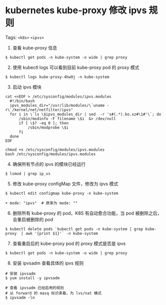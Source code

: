 # kubernetes kube-proxy 修改 ipvs 规则

Tags: `<k8s>` `<ipvs>`

1. 查看 kube-proxy 信息
```shell
$ kubectl get pods -n kube-system -o wide | grep proxy
```

2. 使用 kubectl logs 可以看到目前 kube-proxy pod 的 proxy 模式
```shell
$ kubectl logs kube-proxy-4hw9j -n kube-system
```

3. 启动 ipvs 模块
```shell
cat <<EOF > /etc/sysconfig/modules/ipvs.modules 
  #!/bin/bash
  ipvs_modules_dir="/usr/lib/modules/\`uname -r\`/kernel/net/netfilter/ipvs"
  for i in \`ls \$ipvs_modules_dir | sed  -r 's#(.*).ko.xz#\1#'\`; do
      /sbin/modinfo -F filename \$i  &> /dev/null
      if [ \$? -eq 0 ]; then
          /sbin/modprobe \$i
      fi
  done
EOF

chmod +x /etc/sysconfig/modules/ipvs.modules 
bash /etc/sysconfig/modules/ipvs.modules
```

4. 确保所有节点的 ipvs 的模块已经运行
```shell
$ lsmod | grep ip_vs
```

5. 修改 kube-proxy configMap 文件，修改为 ipvs 模式
```shell
$ kubectl edit configmap kube-proxy -n kube-system

+ mode: "ipvs"  # 原来为 mode: ""
```

6. 删除所有 kube-proxy 的 pod，K8S 有自动愈合功能，当 pod 被删除之后，会重启被删除的 pod
```shell
$ kubectl delete pods `kubectl get pods -n kube-system | grep kube-proxy  | awk '{print $1}'` -n kube-system 
```

7. 查看重启后的 kube-proxy pod 的 proxy 模式是否是 ipvs
```shell
$ kubectl get pods -n kube-system -o wide | grep proxy
```

8. 安装 ipvsadm 查看具体的 ipvs 规则
```shell
# 安装 ipvsadm
$ yum install -y ipvsadm

# 查看 ipvsadm 已经启用的规则
# 从 forward 的 masq 标识来看，为 lvs/nat 模式
$ ipvsadm -ln
```

